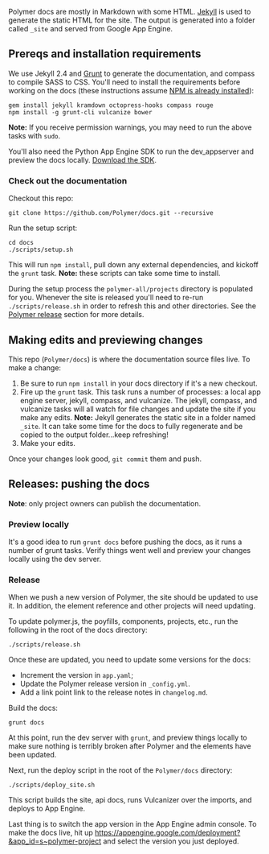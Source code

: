 Polymer docs are mostly in Markdown with some HTML. [Jekyll][jekyll] is used to generate the static HTML for the site. The output is generated into a folder called `_site` and served from Google App Engine.

## Prereqs and installation requirements

We use Jekyll 2.4 and [Grunt][grunt] to generate the documentation, and compass to compile SASS to CSS. You'll need to install the requirements before working on the docs (these instructions assume [NPM is already installed](http://nodejs.org/download/)):

    gem install jekyll kramdown octopress-hooks compass rouge
    npm install -g grunt-cli vulcanize bower

**Note:** If you receive permission warnings, you may need to run the above tasks with `sudo`.

You'll also need the Python App Engine SDK to run the dev_appserver and preview the docs locally. [Download the SDK](https://developers.google.com/appengine/downloads).


### Check out the documentation

Checkout this repo:

    git clone https://github.com/Polymer/docs.git --recursive

Run the setup script:

    cd docs
    ./scripts/setup.sh

This will run `npm install`, pull down any external dependencies, and kickoff the `grunt` task. **Note:** these scripts can take some time to install.

During the setup process the `polymer-all/projects` directory is populated for you. Whenever the site is released you'll need to re-run `./scripts/release.sh` in order to refresh this and other directories. See the [Polymer release](#polymer-release) section for more details.

## Making edits and previewing changes

This repo (`Polymer/docs`) is where the documentation source files live. To make a change:

1. Be sure to run `npm install` in your docs directory if it's a new checkout.
2. Fire up the `grunt` task. This task runs a number of processes: a local app engine server, jekyll, compass, and vulcanize. The jekyll, compass, and vulcanize tasks will all watch for file changes and update the site if you make any edits.
**Note:** Jekyll generates the static site in a folder named `_site`. It can take some time for the docs to fully regenerate and be copied to the output folder...keep refreshing!
3. Make your edits.

Once your changes look good, `git commit` them and push.

## Releases: pushing the docs

**Note**: only project owners can publish the documentation.

### Preview locally

It's a good idea to run `grunt docs` before pushing the docs, as it runs a number of grunt tasks. Verify things went well and preview your changes locally using the dev server.

### Release

When we push a new version of Polymer, the site should be updated to use it. In addition,
the element reference and other projects will need updating.

To update polymer.js, the poyfills, components, projects, etc., run the following in the root of the docs directory:

    ./scripts/release.sh

Once these are updated, you need to update some versions for the docs:

- Increment the version in `app.yaml`;
- Update the Polymer release version in `_config.yml`.
- Add a link point link to the release notes in `changelog.md`.

Build the docs:

    grunt docs
    
At this point, run the dev server with `grunt`, and preview things locally to make sure nothing is terribly
broken after Polymer and the elements have been updated. 

Next, run the deploy script in the root of the `Polymer/docs` directory:

    ./scripts/deploy_site.sh
    
This script builds the site, api docs, runs Vulcanizer over the imports, and deploys to App Engine.    

Last thing is to switch the app version in the App Engine admin console. To make the docs live, hit up https://appengine.google.com/deployment?&app_id=s~polymer-project and select the version you just deployed.

[jekyll]: http://jekyllrb.com/
[grunt]: http://gruntjs.com/
